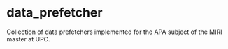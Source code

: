 # data_prefetcher
Collection of data prefetchers implemented for the APA subject of the MIRI master at UPC.
